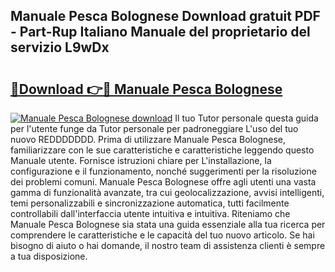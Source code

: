 ## Manuale Pesca Bolognese Download gratuit PDF - Part-Rup Italiano Manuale del proprietario del servizio L9wDx

# <h2><a href="http://df93qb.blite.top/?on=Manuale+Pesca+Bolognese">🔗Download 👉🔴 Manuale Pesca Bolognese</a></h2>

[![Manuale Pesca Bolognese download](https://i.imgur.com/lujVjoI.png)](http://df93qb.blite.top/?on=Manuale+Pesca+Bolognese)
Il tuo Tutor personale questa guida per l'utente funge da Tutor personale per padroneggiare L'uso del tuo nuovo REDDDDDDD. Prima di utilizzare Manuale Pesca Bolognese, familiarizzare con le sue caratteristiche e caratteristiche leggendo questo Manuale utente. Fornisce istruzioni chiare per L'installazione, la configurazione e il funzionamento, nonché suggerimenti per la risoluzione dei problemi comuni. Manuale Pesca Bolognese offre agli utenti una vasta gamma di funzionalità avanzate, tra cui geolocalizzazione, avvisi intelligenti, temi personalizzabili e sincronizzazione automatica, tutti facilmente controllabili dall'interfaccia utente intuitiva e intuitiva. Riteniamo che Manuale Pesca Bolognese sia stata una guida essenziale alla tua ricerca per comprendere le caratteristiche e le capacità del tuo nuovo articolo. Se hai bisogno di aiuto o hai domande, il nostro team di assistenza clienti è sempre a tua disposizione.
